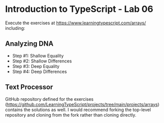 # Introduction to TypeScript - Lab 06

Execute the exercises at https://www.learningtypescript.com/arrays/ including:

## Analyzing DNA

* Step #1: Shallow Equality
* Step #2: Shallow Differences
* Step #3: Deep Equality
* Step #4: Deep Differences

## Text Processor

GitHub repository defined for the exercises (https://github.com/LearningTypeScript/projects/tree/main/projects/arrays) contains the solutions as well. I would recommend forking the top-level repository and cloning from the fork rather than cloning directly.